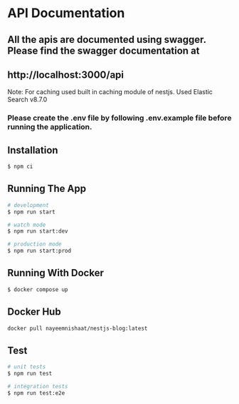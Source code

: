 # API Documentation

## All the apis are documented using swagger. Please find the swagger documentation at

## http://localhost:3000/api

Note: For caching used built in caching module of nestjs.
Used Elastic Search v8.7.0

### Please create the .env file by following .env.example file before running the application.

## Installation

```bash
$ npm ci
```

## Running The App

```bash
# development
$ npm run start

# watch mode
$ npm run start:dev

# production mode
$ npm run start:prod
```

## Running With Docker

```bash
$ docker compose up
```

## Docker Hub
```bash
docker pull nayeemnishaat/nestjs-blog:latest
```
## Test

```bash
# unit tests
$ npm run test

# integration tests
$ npm run test:e2e
```
